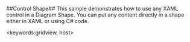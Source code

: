 ##Control Shape##
This sample demonstrates how to use any XAML control in a Diagram Shape.
You can put any content directly in a shape either in XAML or using C# code.

<keywords:gridview, host>